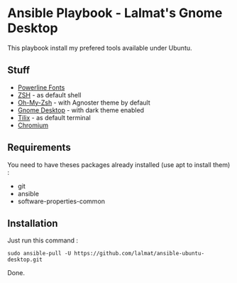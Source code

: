 # Ansible Playbook - Lalmat's Gnome Desktop

This playbook install my prefered tools available under Ubuntu.

## Stuff
- [Powerline Fonts](https://github.com/powerline/fonts)
- [ZSH](https://fr.wikipedia.org/wiki/Z_Shell) - as default shell
- [Oh-My-Zsh](https://ohmyz.sh/) - with Agnoster theme by default
- [Gnome Desktop](https://www.gnome.org/) - with dark theme enabled
- [Tilix](https://gnunn1.github.io/tilix-web/) - as default terminal
- [Chromium](https://fr.wikipedia.org/wiki/Chromium)

## Requirements

You need to have theses packages already installed (use apt to install them) :
- git
- ansible
- software-properties-common

## Installation

Just run this command :

`sudo ansible-pull -U https://github.com/lalmat/ansible-ubuntu-desktop.git`

Done.
